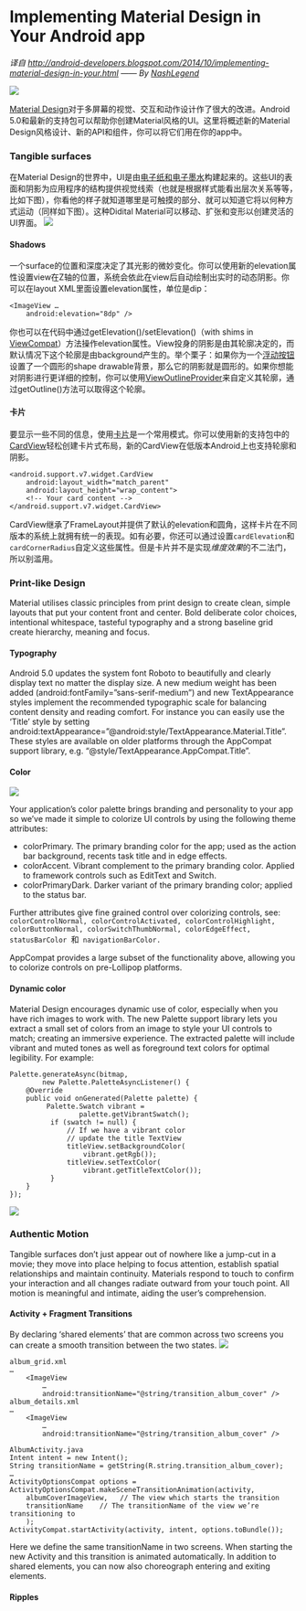 Implementing Material Design in Your Android app
==============

*译自 http://android-developers.blogspot.com/2014/10/implementing-material-design-in-your.html —— By [NashLegend](https://github.com/NashLegend)*

![](https://raw.githubusercontent.com/NashLegend/ProjectBabel/master/images/title1.png)

[Material Design](http://www.google.com/design/spec/#utm_campaign=L-Developer-launch)对于多屏幕的视觉、交互和动作设计作了很大的改进。Android 5.0和最新的支持包可以帮助你创建Material风格的UI。这里将概述新的Material Design风格设计、新的API和组件，你可以将它们用在你的app中。

### Tangible surfaces ###

在Material Design的世界中，UI是由[电子纸和电子墨水](https://www.youtube.com/watch?v=YaG_ljfzeUw)构建起来的。这些UI的表面和阴影为应用程序的结构提供视觉线索（也就是根据样式能看出层次关系等等，比如下图），你看他的样子就知道哪里是可触摸的部分、就可以知道它将以何种方式运动（同样如下图）。这种Didital Material可以移动、扩张和变形以创建灵活的UI界面。 
![](https://raw.githubusercontent.com/NashLegend/ProjectBabel/master/images/layering.gif)

#### Shadows ####

一个surface的位置和深度决定了其光影的微妙变化。你可以使用新的elevation属性设置view在Z轴的位置，系统会依此在view后自动绘制出实时的动态阴影。你可以在layout XML里面设置elevation属性，单位是dip：
```
<ImageView …
    android:elevation="8dp" />
```
你也可以在代码中通过getElevation()/setElevation()（with shims in [ViewCompat](https://developer.android.com/reference/android/support/v4/view/ViewCompat.html?utm_campaign=L-Developer-launch)）方法操作elevation属性。View投身的阴影是由其轮廓决定的，而默认情况下这个轮廓是由background产生的。举个栗子：如果你为一个[浮动按钮](http://www.google.com/design/spec/patterns/promoted-actions.html?utm_campaign=L-Developer-launch#promoted-actions-floating-action-button)设置了一个圆形的shape drawable背景，那么它的阴影就是圆形的。如果你想能对阴影进行更详细的控制，你可以使用[ViewOutlineProvider](https://developer.android.com/reference/android/view/ViewOutlineProvider.html?utm_campaign=L-Developer-launch)来自定义其轮廓，通过getOutline()方法可以取得这个轮廓。

#### 卡片 ####
要显示一些不同的信息，使用[卡片](http://www.google.com/design/spec/components/cards.html#utm_campaign=L-Developer-launch)是一个常用模式。你可以使用新的支持包中的[CardView](https://developer.android.com/reference/android/support/v7/widget/CardView.html?utm_campaign=L-Developer-launch)轻松创建卡片式布局，新的CardView在低版本Android上也支持轮廓和阴影。
```
<android.support.v7.widget.CardView
    android:layout_width="match_parent"
    android:layout_height="wrap_content">
    <!-- Your card content -->
</android.support.v7.widget.CardView>
```
CardView继承了FrameLayout并提供了默认的elevation和圆角，这样卡片在不同版本的系统上就拥有统一的表现。如有必要，你还可以通过设置`cardElevation`和`cardCornerRadius`自定义这些属性。但是卡片并不是实现*维度效果*的不二法门，所以别滥用。

### Print-like Design ###
Material utilises classic principles from print design to create clean, simple layouts that put your content front and center. Bold deliberate color choices, intentional whitespace, tasteful typography and a strong baseline grid create hierarchy, meaning and focus.

#### Typography ####
Android 5.0 updates the system font Roboto to beautifully and clearly display text no matter the display size. A new medium weight has been added (android:fontFamily=”sans-serif-medium”) and new TextAppearance styles implement the recommended typographic scale for balancing content density and reading comfort. For instance you can easily use the ‘Title’ style by setting android:textAppearance=”@android:style/TextAppearance.Material.Title”. These styles are available on older platforms through the AppCompat support library, e.g. “@style/TextAppearance.AppCompat.Title”.

#### Color ####
![](https://raw.githubusercontent.com/NashLegend/ProjectBabel/master/images/color_attribs.png)

Your application’s color palette brings branding and personality to your app so we’ve made it simple to colorize UI controls by using the following theme attributes:

- colorPrimary. The primary branding color for the app; used as the action bar background, recents task title and in edge effects.
- colorAccent. Vibrant complement to the primary branding color. Applied to framework controls such as EditText and Switch.
- colorPrimaryDark. Darker variant of the primary branding color; applied to the status bar.

Further attributes give fine grained control over colorizing controls, see: `colorControlNormal, colorControlActivated, colorControlHighlight, colorButtonNormal, colorSwitchThumbNormal, colorEdgeEffect, statusBarColor `和` navigationBarColor.`

AppCompat provides a large subset of the functionality above, allowing you to colorize controls on pre-Lollipop platforms.

#### Dynamic color ####
 
Material Design encourages dynamic use of color, especially when you have rich images to work with. The new Palette support library lets you extract a small set of colors from an image to style your UI controls to match; creating an immersive experience. The extracted palette will include vibrant and muted tones as well as foreground text colors for optimal legibility. For example:
```
Palette.generateAsync(bitmap,
        new Palette.PaletteAsyncListener() {
    @Override
    public void onGenerated(Palette palette) {
         Palette.Swatch vibrant =
                 palette.getVibrantSwatch();
          if (swatch != null) {
              // If we have a vibrant color
              // update the title TextView
              titleView.setBackgroundColor(
                  vibrant.getRgb());
              titleView.setTextColor(
                  vibrant.getTitleTextColor());
          }
    }
});
```
![](https://raw.githubusercontent.com/NashLegend/ProjectBabel/master/images/palette2.gif)

### Authentic Motion ###
Tangible surfaces don’t just appear out of nowhere like a jump-cut in a movie; they move into place helping to focus attention, establish spatial relationships and maintain continuity. Materials respond to touch to confirm your interaction and all changes radiate outward from your touch point. All motion is meaningful and intimate, aiding the user’s comprehension.

#### Activity + Fragment Transitions ####
By declaring ‘shared elements’ that are common across two screens you can create a smooth transition between the two states.
![](https://raw.githubusercontent.com/NashLegend/ProjectBabel/master/images/activity_transitions.gif)
```
album_grid.xml
…
    <ImageView
        …
        android:transitionName="@string/transition_album_cover" />
album_details.xml
…
    <ImageView
        …
        android:transitionName="@string/transition_album_cover" />

AlbumActivity.java
Intent intent = new Intent();
String transitionName = getString(R.string.transition_album_cover);
…
ActivityOptionsCompat options =
ActivityOptionsCompat.makeSceneTransitionAnimation(activity,
    albumCoverImageView,   // The view which starts the transition
    transitionName    // The transitionName of the view we’re transitioning to
    );
ActivityCompat.startActivity(activity, intent, options.toBundle());
```

Here we define the same transitionName in two screens. When starting the new Activity and this transition is animated automatically. In addition to shared elements, you can now also choreograph entering and exiting elements.

#### Ripples ####